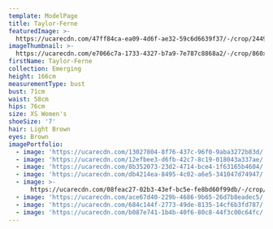 ```yaml
---
template: ModelPage
title: Taylor-Ferne
featuredImage: >-
  https://ucarecdn.com/47ff84ca-ea09-4d6f-ae32-59c6d6639f37/-/crop/2449x1244/0,127/-/preview/
imageThumbnail: >-
  https://ucarecdn.com/e7066c7a-1733-4327-b7a9-7e787c8868a2/-/crop/860x1219/466,166/-/preview/
firstName: Taylor-Ferne
collection: Emerging
height: 166cm
measurementType: bust
bust: 71cm
waist: 58cm
hips: 76cm
size: XS Women's
shoeSize: '7'
hair: Light Brown
eyes: Brown
imagePortfolio:
  - image: 'https://ucarecdn.com/13027804-8f76-437c-96f0-9aba3272b83d/'
  - image: 'https://ucarecdn.com/12efbee3-d6fb-42c7-8c19-018043a337ae/'
  - image: 'https://ucarecdn.com/8b352073-23d2-4714-bce4-1f63165b4604/'
  - image: 'https://ucarecdn.com/db4214ea-8495-4c02-a6e5-341047d74947/'
  - image: >-
      https://ucarecdn.com/08feac27-02b3-43ef-bc5e-fe8bd60f99db/-/crop/533x766/0,34/-/preview/
  - image: 'https://ucarecdn.com/ace67d40-229b-4686-9b65-26d7b8eadec5/'
  - image: 'https://ucarecdn.com/684c144f-2773-49de-8135-14cf6b3fd787/'
  - image: 'https://ucarecdn.com/b087e741-1b4b-40f6-80c8-44f3c00c64fc/'
---
```


